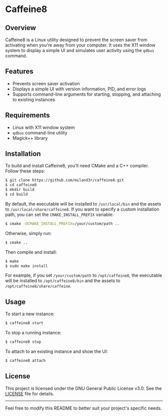 # Caffeine8

## Overview

Caffeine8 is a Linux utility designed to prevent the screen saver from activating when you're away from your computer. It uses the X11 window system to display a simple UI and simulates user activity using the `qdbus` command.

## Features

- Prevents screen saver activation
- Displays a simple UI with version information, PID, and error logs
- Supports command-line arguments for starting, stopping, and attaching to existing instances

## Requirements

- Linux with X11 window system
- `qdbus` command-line utility
- Magick++ library

## Installation

To build and install Caffeine8, you'll need CMake and a C++ compiler. Follow these steps:

```bash
$ git clone https://github.com/miland3r/caffeine8.git
$ cd caffeine8
$ mkdir build
$ cd build
```

By default, the executable will be installed to `/usr/local/bin` and the assets to `/usr/local/share/caffeine8`. If you want to specify a custom installation path, you can set the `CMAKE_INSTALL_PREFIX` variable:

```bash
$ cmake -DCMAKE_INSTALL_PREFIX=/your/custom/path ..
```

Otherwise, simply run:

```bash
$ cmake ..
```

Then compile and install:

```bash
$ make
$ sudo make install
```

For example, if you set `/your/custom/path` to `/opt/caffeine8`, the executable will be installed to `/opt/caffeine8/bin` and the assets to `/opt/caffeine8/share/caffeine`.

## Usage

To start a new instance:

```bash
$ caffeine8 start
```

To stop a running instance:

```bash
$ caffeine8 stop
```

To attach to an existing instance and show the UI:

```bash
$ caffeine8 attach
```

## License

This project is licensed under the GNU General Public License v3.0. See the [LICENSE](LICENSE) file for details.

---

Feel free to modify this README to better suit your project's specific needs.
